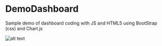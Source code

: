 # DemoDashboard
Sample demo of dashboard coding with JS and HTML5 using BootStrap (css) and Chart.js

![alt text](http://url/to/img.png)


